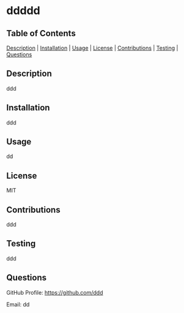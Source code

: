 # ddddd 
 
## Table of Contents 
 
[Description](#description) | [Installation](#installation) | [Usage](#usage) | [License](#license) | [Contributions](#contributions) | [Testing](#testing) | [Questions](#questions)  
 
## Description 
 
ddd 
 
## Installation 
 
ddd 
 
## Usage 
 
dd 
 
## License 
 
MIT 
 
## Contributions 
 
ddd 
 
## Testing 
 
ddd 
 
## Questions 
 
GitHub Profile: https://github.com/ddd 
 
Email: dd 
 
